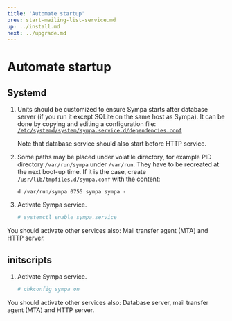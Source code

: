 ```yaml
---
title: 'Automate startup'
prev: start-mailing-list-service.md
up: ../install.md
next: ../upgrade.md
---
```


Automate startup
================

Systemd
-------

1. Units should be customized to ensure Sympa starts after database server
   (if you run it except SQLite on the same host as Sympa).  It can be done
   by copying and editing a configuration file:
   [``/etc/systemd/system/sympa.service.d/dependencies.conf``](../examples/systemd/dependencies.conf)

   Note that database service should also start before HTTP service.

2. Some paths may be placed under volatile directory, for example PID
   directory ``/var/run/sympa`` under ``/var/run``.  They have to be recreated
   at the next boot-up time.  If it is the case, create
   ``/usr/lib/tmpfiles.d/sympa.conf`` with the content:
   ```
   d /var/run/sympa 0755 sympa sympa -
   ```

3. Activate Sympa service.
   ```bash
   # systemctl enable sympa.service
   ```

You should activate other services also: Mail transfer agent (MTA) and
HTTP server.

initscripts
-----------

1. Activate Sympa service.

   ```bash
   # chkconfig sympa on
   ```

You should activate other services also:
Database server, mail transfer agent (MTA) and HTTP server.

